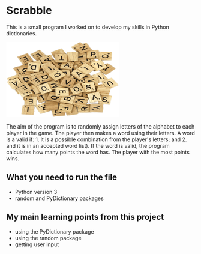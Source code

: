 # Scrabble

This is a small program I worked on to develop my skills in Python dictionaries.

<img src="tiles.png" width="300" height="200">

The aim of the program is to randomly assign letters of the alphabet to each player in the game. The player then makes a word using their letters. A word is a valid if:
    1. it is a possible combination from the player's letters; and
    2. and it is in an accepted word list).
If the word is valid, the program calculates how many points the word has. The player with the most points wins.


## What you need to run the file
* Python version 3
* random and PyDictionary packages


## My main learning points from this project
* using the PyDictionary package
* using the random package
* getting user input
